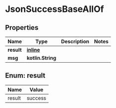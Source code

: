 
# JsonSuccessBaseAllOf

## Properties
Name | Type | Description | Notes
------------ | ------------- | ------------- | -------------
**result** | [**inline**](#ResultEnum) |  | 
**msg** | **kotlin.String** |  | 


<a name="ResultEnum"></a>
## Enum: result
Name | Value
---- | -----
result | success




